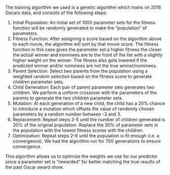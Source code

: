 The training algorithm we used is a genetic algorithm which trains on 2016 Oscars data, and consists of the following steps:
1.	Initial Population: An initial set of 1000 parameter sets for the fitness function will be randomly generated to make the “population” of parameters.
2.	Fitness Function: After assigning a score based on the algorithm above to each movie, the algorithm will sort by that movie score. The fitness function in this case gives the parameter set a higher fitness the closer the actual winner and nominees are to the front of the list with a slightly higher weight on the winner. The fitness also gets lowered if the predicted winner and/or nominees are not the true winner/nominees.
3.	Parent Selection:  Select two parents from the population using a weighted random selection based on the fitness score to generate children parameter sets.
4.	Child Generation: Each pair of parent parameter sets generates two children. We perform a uniform crossover with the parameters of the parents to generate the two children parameter sets.
5.	Mutation: At each generation of a new child, the child has a 20% chance to introduce a mutation which offsets the value of randomly chosen parameters by a random number between -3 and 3.
6.	Replacement: Repeat steps 3-5 until the number of children generated is 30% of the original population. Replace the 30% of parameter sets in the population with the lowest fitness scores with the children.
7.	Optimization: Repeat steps 2-6 until the population is fit enough (i.e. a convergence). We had the algorithm run for 700 generations to ensure convergence.
 
This algorithm allows us to optimize the weights we use for our predictor since a parameter set is “rewarded” for better matching the true results of the past Oscar award show.

